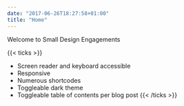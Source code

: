```yaml
---
date: "2017-06-26T18:27:58+01:00"
title: "Home"
---
```


Welcome to Small Design Engagements

{{< ticks >}}
* Screen reader and keyboard accessible
* Responsive
* Numerous shortcodes
* Toggleable dark theme
* Toggleable table of contents per blog post
{{< /ticks >}}
